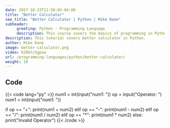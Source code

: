 ```yaml
---
date: 2017-10-22T11:58:03-04:00
title: "Better Calculator"
seo_title: "Better Calculator | Python | Mike Dane"
subheader:
     greeting: Python - Programming Language
     description: This course covers the basics of programming in Python. Work your way through the videos and we'll teach you everything you need to know to start your programming journey!
description: This tutorial covers better calculator in Python.
author: Mike Dane
image: better-calculator.png
video: 62Rbtc5gpsw
url: /programming-languages/python/better-calculator/
weight: 18
---
```


## Code

{{< code lang="py" >}}
num1 = int(input("num1: "))
op = input("Operator: ")
num1 = int(input("num1: "))

if op == "+":
     print(num1 + num2)
elif op == "-":
     print(num1 - num2)
elif op == "/":
     print(num1 / num2)
elif op == "*":
     print(num1 * num2)
else:
     print("Invalid Operator")
{{< /code >}}